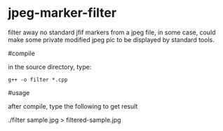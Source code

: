 # jpeg-marker-filter
filter away no standard jfif markers from a jpeg file, in some case, could make some private modified jpeg pic to be displayed by standard tools.

#compile

in the source directory, type:

    g++ -o filter *.cpp
  
#usage

after compile, type the following to get result

   ./filter sample.jpg > filtered-sample.jpg

